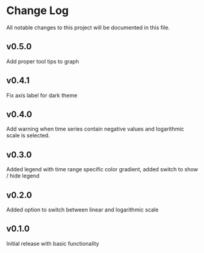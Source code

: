 # Change Log

All notable changes to this project will be documented in this file.

## v0.5.0

Add proper tool tips to graph

## v0.4.1

Fix axis label for dark theme

## v0.4.0

Add warning when time series contain negative values and logarithmic scale is selected.

## v0.3.0

Added legend with time range specific color gradient, added switch to show / hide legend

## v0.2.0

Added option to switch between linear and logarithmic scale

## v0.1.0

Initial release with basic functionality
